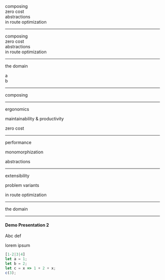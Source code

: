 <!-- 1. TITLE -->

<div class="boxes">
    <div class="box yellow">composing</div>
    <div class="box orange">zero cost</div>
    <div class="box orangered">abstractions</div>
    <div class="box red">in route optimization</div>
</div>

------

<div class="boxes">
    <div class="box yellow">
        composing
    </div>
    <div class="box orange">
        zero cost
    </div>
    <div class="box orangered">
        abstractions
    </div>
    <div class="box red focused">
        in route optimization
        <hr/>
        <p>the domain</p>
    </div>
</div>

<div class="two-columns">
    <div>a</div>
    <div>b</div>
</div>

------

<div class="boxes">
    <div class="box yellow">
        composing
        <hr/>
        <p>ergonomics</p>
        <p>maintainability & productivity</p>
    </div>
    <div class="box orange">
        zero cost
        <hr/>
        <p>performance</p>
        <p>monomorphization</p>
    </div>
    <div class="box orangered">
        abstractions
        <hr/>
        <p>extensibility</p>
        <p>problem variants</p>
    </div>
    <div class="box red">
        in route optimization
        <hr/>
        <p>the domain</p>
    </div>
</div>

---



<!-- 2. TITLE -->


#### Demo Presentation 2

Abc def

lorem ipsum

```js
[1-2|3|4]
let a = 1;
let b = 2;
let c = x => 1 + 2 + x;
c(3);
```
